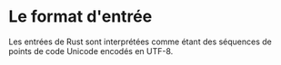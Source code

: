 <!--
# Input format
-->

# Le format d'entrée

<!--
Rust input is interpreted as a sequence of Unicode code points encoded in UTF-8.
-->

Les entrées de Rust sont interprétées comme étant des séquences de points de
code Unicode encodés en UTF-8.

